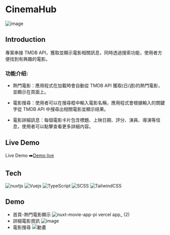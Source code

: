 # CinemaHub
![image](https://github.com/sam880629/nuxt-movie-app/assets/116621544/6826ec92-09bc-498e-9617-0e5e1a4027a1)
## Introduction
專案串接 TMDB API，獲取並顯示電影相關訊息，同時透過搜索功能，使用者方便找到有興趣的電影。

### 功能介绍:
* 熱門電影：應用程式在加載時會自動從 TMDB API 獲取(日/週)的熱門電影，並顯示在頁面上。

* 電影搜尋：使用者可以在搜尋框中輸入電影名稱，應用程式會根據輸入的關鍵字從 TMDB API 中搜尋出相關電影並顯示结果。

* 電影詳細訊息：每個電影卡片包含標題、上映日期、評分、演員、導演等信息，使用者可以點擊查看更多詳細内容。
## Live Demo
Live Demo ➡️<a href="https://nuxt-movie-app-pi.vercel.app/">Demo live</a>

## Tech
![nuxtjs](https://img.shields.io/badge/nuxt.js-00DC82?style=for-the-badge&logo=nuxt.js&logoColor=white)
![Vuejs](https://img.shields.io/badge/Vue.js-35495E?style=for-the-badge&logo=vuedotjs&logoColor=4FC08D)
![TypeScript](https://img.shields.io/badge/TypeScript-3178C6?style=for-the-badge&logo=typescript&logoColor=white)
![SCSS](https://img.shields.io/badge/Sass-CC6699?style=for-the-badge&logo=sass&logoColor=white)
![TailwindCSS](https://img.shields.io/badge/tailwindcss-%2338B2AC.svg?style=for-the-badge&logo=tailwind-css&logoColor=white)

## Demo
* 首頁-熱門電影顯示
![nuxt-movie-app-pi vercel app_ (2)](https://github.com/sam880629/nuxt-movie-app/assets/116621544/9f1c9e9e-aa2f-4660-9de0-06884e2f8b86)
* 詳細電影資訊
![image](https://github.com/sam880629/nuxt-movie-app/assets/116621544/89e7c5b5-29b2-4943-a95e-829cf40f3042)
* 電影搜尋
![動畫](https://github.com/sam880629/nuxt-movie-app/assets/116621544/ebf3bf6b-6459-42dc-a6af-67f11ab4bb53)


